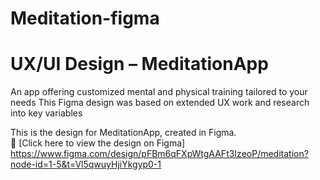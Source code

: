 # Meditation-figma
# UX/UI Design – MeditationApp
An app offering customized mental and physical training tailored to your needs
This Figma design was based on extended UX work and research into key variables

This is the design for  MeditationApp, created in Figma.  
🔗 [Click here to view the design on Figma] https://www.figma.com/design/pFBm6qFXpWtgAAFt3IzeoP/meditation?node-id=1-5&t=Vl5qwuyHjiYkgyp0-1
